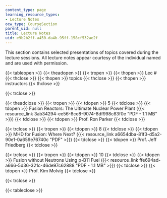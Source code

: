 ```yaml
---
content_type: page
learning_resource_types:
- Lecture Notes
ocw_type: CourseSection
parent_uid: null
title: Lecture Notes
uid: e9b2b2ff-a450-da4b-95ff-158cf532ae2f
---
```


This section contains selected presentations of topics covered during the lecture sessions. All lecture notes appear courtesy of the individual named and are used with permission.

{{< tableopen >}}
{{< theadopen >}}
{{< tropen >}}
{{< thopen >}}
Lec #
{{< thclose >}}
{{< thopen >}}
topics
{{< thclose >}}
{{< thopen >}}
instructors
{{< thclose >}}

{{< trclose >}}

{{< theadclose >}}
{{< tropen >}}
{{< tdopen >}}
5
{{< tdclose >}}
{{< tdopen >}}
Fusion Reactors: The Ultimate Nuclear Power Plant ({{< resource_link 3ab34294-ee56-8ce8-9074-8df998c83f0e "PDF - 1.1 MB" >}})
{{< tdclose >}}
{{< tdopen >}}
Prof. Ron Parker
{{< tdclose >}}

{{< trclose >}}
{{< tropen >}}
{{< tdopen >}}
8
{{< tdclose >}}
{{< tdopen >}}
MHD for Fusion: Where Next? ({{< resource_link a6654dba-81f3-d5a2-90e1-0a659e76740c "PDF" >}})
{{< tdclose >}}
{{< tdopen >}}
Prof. Jeff Friedberg
{{< tdclose >}}

{{< trclose >}}
{{< tropen >}}
{{< tdopen >}}
10
{{< tdclose >}}
{{< tdopen >}}
Fusion without Neutrons Using p-B11 Fuel ({{< resource_link ffe694ad-a666-5d36-321c-46de97c62888 "PDF - 1.1 MB" >}})
{{< tdclose >}}
{{< tdopen >}}
Prof. Kim Molvig
{{< tdclose >}}

{{< trclose >}}

{{< tableclose >}}